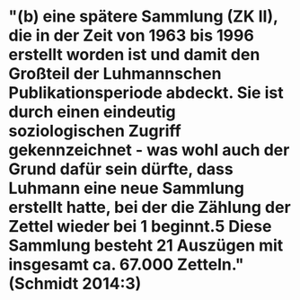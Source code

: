 # "(b) eine spätere Sammlung (ZK II), die in der Zeit von 1963 bis 1996 erstellt worden ist und damit den Großteil der Luhmannschen Publikationsperiode abdeckt. Sie ist durch einen eindeutig soziologischen Zugriff gekennzeichnet - was wohl auch der Grund dafür sein dürfte, dass Luhmann eine neue Sammlung erstellt hatte, bei der die Zählung der Zettel wieder bei 1 beginnt.5 Diese Sammlung besteht 21 Auszügen mit insgesamt ca. 67.000 Zetteln." (Schmidt 2014:3)